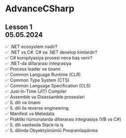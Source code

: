 # AdvanceCSharp

<h2>Lesson 1 <br> 05.05.2024 </h1>

✅ .NET ecosystem nədir?
<br>
✅ .NET vs C#. C# və .NET develop kimlərdir?
<br>
✅ C# kompilyasiya prosesi necə baş verir?
<br>
✅ .NET-də dillərarası inteqrasiya
<br>
✅ Process loader və önəmi
<br>
✅ Common Language Runtime (CLR)
<br>
✅ Common Type System (CTS)
<br>
✅ Common Language Specification (CLS)
<br>
✅ Just-İn-Time (JİT) Compiler
<br>
✅ Assemble və Disassamble prosesləri
<br>
✅ İL dili və önəmi
<br>
✅ İL dili ilə reverse engineering
<br>
✅ Manifest və Metadata
<br>
✅ Praktiki nümunələrdə dillərarası integrasiya (VB və C#)
<br>
✅ İL dili vasitəsilə Stack-lə iş
<br>
✅ İL dilində Obyektyönümlü Proqramlaşdırma
<br>

